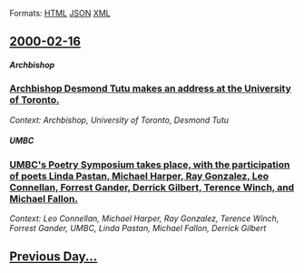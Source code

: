 
Formats: [HTML](2000/02/16/index.html)  [JSON](2000/02/16/index.json)  [XML](2000/02/16/index.xml)  

## [2000-02-16](/news/2000/02/16/index.md)

##### Archbishop
### [ Archbishop Desmond Tutu makes an address at the University of Toronto. ](/news/2000/02/16/archbishop-desmond-tutu-makes-an-address-at-the-university-of-toronto.md)
_Context: Archbishop, University of Toronto, Desmond Tutu_

##### UMBC
### [ UMBC's Poetry Symposium takes place, with the participation of poets Linda Pastan, Michael Harper, Ray Gonzalez, Leo Connellan, Forrest Gander, Derrick Gilbert, Terence Winch, and Michael Fallon. ](/news/2000/02/16/umbc-s-poetry-symposium-takes-place-with-the-participation-of-poets-linda-pastan-michael-harper-ray-gonzalez-leo-connellan-forrest-gan.md)
_Context: Leo Connellan, Michael Harper, Ray Gonzalez, Terence Winch, Forrest Gander, UMBC, Linda Pastan, Michael Fallon, Derrick Gilbert_

## [Previous Day...](/news/2000/02/15/index.md)


